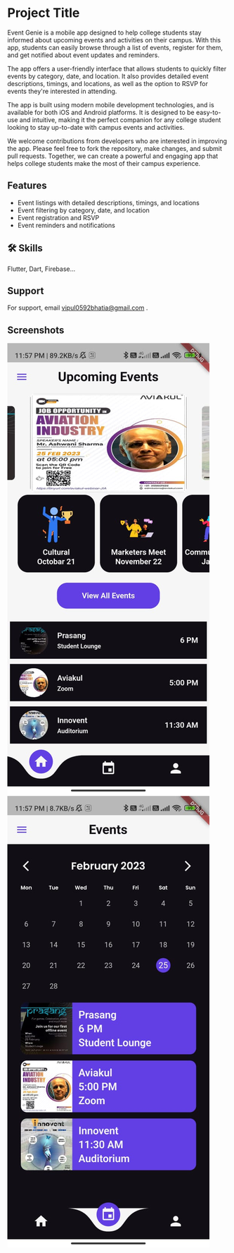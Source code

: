 
# Project Title

Event Genie is a mobile app designed to help college students stay informed about upcoming events and activities on their campus. With this app, students can easily browse through a list of events, register for them, and get notified about event updates and reminders.

The app offers a user-friendly interface that allows students to quickly filter events by category, date, and location. It also provides detailed event descriptions, timings, and locations, as well as the option to RSVP for events they're interested in attending.

The app is built using modern mobile development technologies, and is available for both iOS and Android platforms. It is designed to be easy-to-use and intuitive, making it the perfect companion for any college student looking to stay up-to-date with campus events and activities.

We welcome contributions from developers who are interested in improving the app. Please feel free to fork the repository, make changes, and submit pull requests. Together, we can create a powerful and engaging app that helps college students make the most of their campus experience.


## Features

- Event listings with detailed descriptions, timings, and locations
- Event filtering by category, date, and location
- Event registration and RSVP
- Event reminders and notifications

## 🛠 Skills
Flutter, Dart, Firebase...


## Support

For support, email vipul0592bhatia@gmail.com .


## Screenshots

![App Screenshot](https://github.com/vipul-bhatia/Event_Genie/blob/master/E1.jpeg)
![App Screenshot](https://github.com/vipul-bhatia/Event_Genie/blob/master/E2.jpeg)

